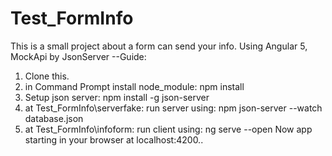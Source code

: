 # Test_FormInfo
This is a small project about a form can send your info. Using Angular 5, MockApi by JsonServer
--Guide: 
1. Clone this.
2. in Command Prompt install node_module: npm install
3. Setup json server: npm install -g json-server
4. at Test_FormInfo\serverfake: run server using: npm json-server --watch database.json
5. at Test_FormInfo\infoform: run client using: ng serve --open
Now app starting in your browser at localhost:4200..
